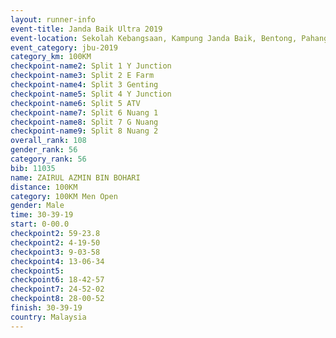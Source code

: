 ```yaml
---
layout: runner-info 
event-title: Janda Baik Ultra 2019
event-location: Sekolah Kebangsaan, Kampung Janda Baik, Bentong, Pahang, Malaysia
event_category: jbu-2019 
category_km: 100KM 
checkpoint-name2: Split 1 Y Junction  
checkpoint-name3: Split 2 E Farm  
checkpoint-name4: Split 3 Genting  
checkpoint-name5: Split 4 Y Junction 
checkpoint-name6: Split 5 ATV 
checkpoint-name7: Split 6 Nuang 1 
checkpoint-name8: Split 7 G Nuang 
checkpoint-name9: Split 8 Nuang 2 
overall_rank: 108
gender_rank: 56
category_rank: 56
bib: 11035
name: ZAIRUL AZMIN BIN BOHARI
distance: 100KM
category: 100KM Men Open
gender: Male
time: 30-39-19
start: 0-00.0
checkpoint2: 59-23.8
checkpoint2: 4-19-50
checkpoint3: 9-03-58
checkpoint4: 13-06-34
checkpoint5: 
checkpoint6: 18-42-57
checkpoint7: 24-52-02
checkpoint8: 28-00-52
finish: 30-39-19
country: Malaysia
---
```


